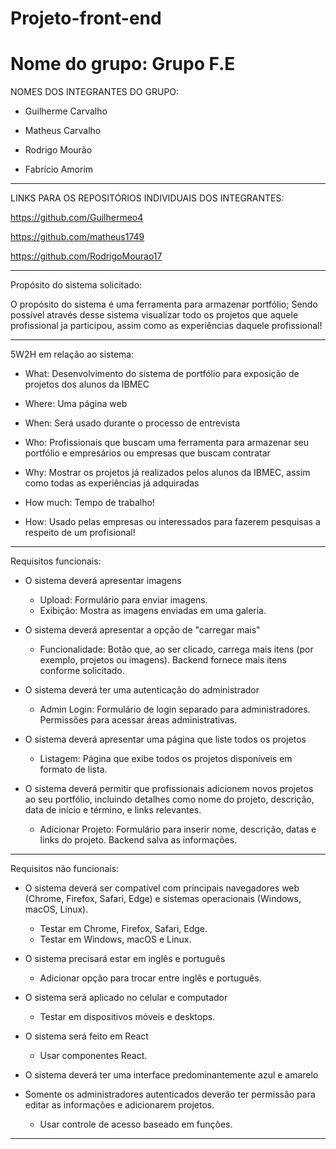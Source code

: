 # Projeto-front-end
# Nome do grupo: Grupo F.E
NOMES DOS INTEGRANTES DO GRUPO:

- Guilherme Carvalho

- Matheus Carvalho

- Rodrigo Mourão

- Fabrício Amorim
  
------------------------------------------------------------------------------------------------------------------------------------------
LINKS PARA OS REPOSITÓRIOS INDIVIDUAIS DOS INTEGRANTES:

https://github.com/Guilhermeo4

https://github.com/matheus1749

https://github.com/RodrigoMourao17

------------------------------------------------------------------------------------------------------------------------------------------
Propósito do sistema solicitado:

O propósito do sistema é uma ferramenta para armazenar portfólio; Sendo possível através desse sistema visualizar todo os projetos que aquele profissional ja participou, assim como as experiências daquele profissional!

------------------------------------------------------------------------------------------------------------------------------------------
5W2H em relação ao sistema:

- What: Desenvolvimento do sistema de portfólio para exposição de projetos dos alunos da IBMEC

- Where: Uma página web

- When: Será usado durante o processo de entrevista

- Who: Profissionais que buscam uma ferramenta para armazenar seu portfólio e empresários ou empresas que buscam contratar

- Why: Mostrar os projetos já realizados pelos alunos da IBMEC, assim como todas as experiências já adquiradas

- How much: Tempo de trabalho!

- How: Usado pelas empresas ou interessados para fazerem pesquisas a respeito de um profisional!
------------------------------------------------------------------------------------------------------------------------------------------
Requisitos funcionais:
    
- O sistema deverá apresentar imagens
   - Upload: Formulário para enviar imagens.
   - Exibição: Mostra as imagens enviadas em uma galeria.
     
- O sistema deverá apresentar a opção de "carregar mais"
  - Funcionalidade: Botão que, ao ser clicado, carrega mais itens (por exemplo, projetos ou imagens). Backend fornece mais itens conforme solicitado.
    
- O sistema deverá ter uma autenticação do administrador
  - Admin Login: Formulário de login separado para administradores. Permissões para acessar áreas administrativas.
    
- O sistema deverá apresentar uma página que liste todos os projetos
   - Listagem: Página que exibe todos os projetos disponíveis em formato de lista.
     
- O sistema deverá permitir que profissionais adicionem novos projetos ao seu portfólio, incluindo detalhes como nome do projeto, descrição, data de início e término, e links relevantes.
  
   - Adicionar Projeto: Formulário para inserir nome, descrição, datas e links do projeto. Backend salva as informações.

------------------------------------------------------------------------------------------------------------------------------------------
Requisitos não funcionais:
- O sistema deverá ser compatível com principais navegadores web (Chrome, Firefox, Safari, Edge) e sistemas operacionais (Windows, macOS, Linux).
  - Testar em Chrome, Firefox, Safari, Edge.
  - Testar em Windows, macOS e Linux.

- O sistema precisará estar em inglês e português
  - Adicionar opção para trocar entre inglês e português.
  
- O sistema será aplicado no celular e computador
  - Testar em dispositivos móveis e desktops.
  
- O sistema será feito em React
  - Usar componentes React.
  
- O sistema deverá ter uma interface predominantemente azul e amarelo

- Somente os administradores autenticados deverão ter permissão para  editar as informações e adicionarem projetos.
  - Usar controle de acesso baseado em funções.
------------------------------------------------------------------------------------------------------------------------------------------
